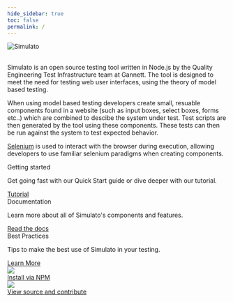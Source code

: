 ```yaml
---
hide_sidebar: true
toc: false
permalink: /
---
```


<div class="container">
  <div class="row">
    <div class="col-md-offset-3 col-md-6">
      <img class="img-responsive center-block" src="assets/simulato-logo.png" alt="Simulato">
    </div>
  </div>
</div>
<br />

Simulato is an open source testing tool written in Node.js by the Quality Engineering Test Infrastructure team at Gannett. The tool is designed to meet the need for testing web user interfaces, using the theory of model based testing.

When using model based testing developers create small, resuable components found in a website (such as input boxes, select boxes, forms etc..) which are combined to descibe the system under test. Test scripts are then generated by the tool using these components. These tests can then be run against the system to test expected behavior.

[Selenium](https://www.seleniumhq.org/) is used to interact with the browser during execution, allowing developers to use familiar selenium paradigms when creating components.

<div class="row">
         <div class="col-md-4 col-sm-6">
             <div class="panel panel-default text-center">
                 <div class="panel-heading">
                     <span class="fa-stack fa-5x">
                           <i class="fa fa-circle fa-stack-2x text-primary"></i>
                           <i class="fa fa-walking fa-stack-1x fa-inverse"></i>
                     </span>
                 </div>
                 <div class="panel-body">
                     <div class="home-card">Getting started</div>
                     <p>Get going fast with our Quick Start guide or dive deeper with our tutorial.</p>
                     <a href="{{ site.baseurl }}/tutorial/" class="btn btn-primary">Tutorial</a>
                 </div>
             </div>
         </div>
         <div class="col-md-4 col-sm-6">
             <div class="panel panel-default text-center">
                 <div class="panel-heading">
                     <span class="fa-stack fa-5x">
                           <i class="fa fa-circle fa-stack-2x text-primary"></i>
                           <i class="fa fa-book fa-stack-1x fa-inverse"></i>
                     </span>
                 </div>
                 <div class="panel-body">
                     <div class="home-card">Documentation</div>
                     <p>Learn more about all of Simulato's components and features.</p>
                     <a href="{{ site.baseurl }}/documentation/" class="btn btn-primary">Read the docs</a>
                 </div>
             </div>
         </div>
         <div class="col-md-4 col-sm-6">
             <div class="panel panel-default text-center">
                 <div class="panel-heading">
                     <span class="fa-stack fa-5x">
                           <i class="fa fa-circle fa-stack-2x text-primary"></i>
                           <i class="fa fa-star fa-stack-1x fa-inverse"></i>
                     </span>
                 </div>
                 <div class="panel-body">
                     <div class="home-card">Best Practices</div>
                     <p>Tips to make the best use of Simulato in your testing.</p>
                     <a href="{{ site.baseurl }}/best-practices/" class="btn btn-primary">Learn More</a>
                 </div>
             </div>
         </div>
</div>

<div class="row">
         <div class="col-md-6">
            <a href="https://www.npmjs.com/package/simulato">
                <div class="panel panel-default text-center">
                    <div class="panel-heading">
                        <img class="ext-logo" src="/assets/npm-logo.png">
                        <br />
                        <div class="home-card">Install via NPM</div>
                    </div>
                </div>
            </a>
         </div>
         <div class="col-md-6">
            <a href="https://github.com/gannettdigital/simulato">
                <div class="panel panel-default text-center">
                    <div class="panel-heading">
                        <img class="ext-logo" src="/assets/github-mark.png">
                        <br />
                        <div class="home-card">View source and contribute</div>
                    </div>
                </div>
            </a>
         </div>
</div>